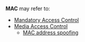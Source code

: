 **MAC** may refer to:

*   [Mandatory Access Control](/index.php/Mandatory_Access_Control "Mandatory Access Control")
*   [Media Access Control](https://en.wikipedia.org/wiki/Media_Access_Control "wikipedia:Media Access Control")
    *   [MAC address spoofing](/index.php/MAC_address_spoofing "MAC address spoofing")